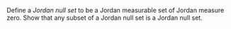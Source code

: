Define a $Jordan\ null\ set$ to be a Jordan measurable set of Jordan measure zero. Show that any subset of a Jordan null set is a Jordan null set.